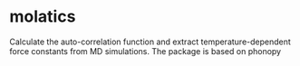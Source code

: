 # molatics
Calculate the auto-correlation function and extract temperature-dependent force constants from MD simulations.
The package is based on phonopy

